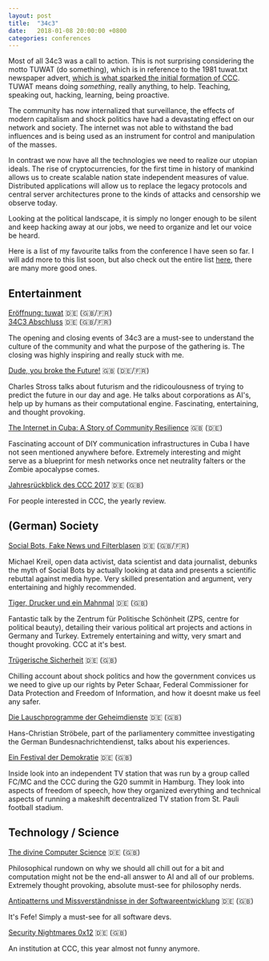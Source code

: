 ```yaml
---
layout: post
title:  "34c3"
date:   2018-01-08 20:00:00 +0800
categories: conferences
---
```


Most of all 34c3 was a call to action. This is not surprising considering the motto TUWAT (do something), which is in reference to the 1981 tuwat.txt newspaper advert, [which is what sparked the initial formation of CCC](https://krautreporter.de/406--tuwat-txt-die-geschichte-des-chaos-computer-clubs). TUWAT means doing *something*, really anything, to help. Teaching, speaking out, hacking, learning, being proactive.

The community has now internalized that surveillance, the effects of modern capitalism and shock politics have had a devastating effect on our network and society. The internet was not able to withstand the bad influences and is being used as an instrument for control and manipulation of the masses.

In contrast we now have all the technologies we need to realize our utopian ideals. The rise of cryptocurrencies, for the first time in history of mankind allows us to create scalable nation state independent measures of value. Distributed applications will allow us to replace the legacy protocols and central server architectures prone to the kinds of attacks and censorship we observe today.

Looking at the political landscape, it is simply no longer enough to be silent and keep hacking away at our jobs, we need to organize and let our voice be heard.

Here is a list of my favourite talks from the conference I have seen so far. I will add more to this list soon, but also check out the entire list [here](https://media.ccc.de/c/34c3), there are many more good ones.

## Entertainment

[Eröffnung: tuwat](https://media.ccc.de/v/34c3-9292-eroffnung_tuwat) 🇩🇪 (🇬🇧/🇫🇷)  
[34C3 Abschluss](https://media.ccc.de/v/34c3-9293-abschluss) 🇩🇪 (🇬🇧/🇫🇷)

The opening and closing events of 34c3 are a must-see to understand the culture of the community and what the purpose of the gathering is. The closing was highly inspiring and really stuck with me.

[Dude, you broke the Future!](https://media.ccc.de/v/34c3-9270-dude_you_broke_the_future) 🇬🇧 (🇩🇪/🇫🇷)

Charles Stross talks about futurism and the ridicoulousness of trying to predict the future in our day and age. He talks about corporations as AI's, help up by humans as their computational engine. Fascinating, entertaining, and thought provoking.

[The Internet in Cuba: A Story of Community Resilience](https://media.ccc.de/v/34c3-8740-the_internet_in_cuba_a_story_of_community_resilience) 🇬🇧 (🇩🇪)

Fascinating account of DIY communication infrastructures in Cuba I have not seen mentioned anywhere before. Extremely interesting and might serve as a blueprint for mesh networks once net neutrality falters or the Zombie apocalypse comes.

[Jahresrückblick des CCC 2017](https://media.ccc.de/v/34c3-9262-jahresruckblick_des_ccc_2017) 🇩🇪 (🇬🇧)

For people interested in CCC, the yearly review.

## (German) Society

[Social Bots, Fake News und Filterblasen](https://media.ccc.de/v/34c3-9268-social_bots_fake_news_und_filterblasen) 🇩🇪 (🇬🇧/🇫🇷)

Michael Kreil, open data activist, data scientist and data journalist, debunks the myth of Social Bots by actually looking at data and presents a scientific rebuttal against media hype. Very skilled presentation and argument, very entertaining and highly recommended.

[Tiger, Drucker und ein Mahnmal](https://media.ccc.de/v/34c3-8896-tiger_drucker_und_ein_mahnmal) 🇩🇪 (🇬🇧)

Fantastic talk by the Zentrum für Politische Schönheit (ZPS, centre for political beauty), detailing their various political art projects and actions in Germany and Turkey. Extremely entertaining and witty, very smart and thought provoking. CCC at it's best.

[Trügerische Sicherheit](https://media.ccc.de/v/34c3-9287-trugerische_sicherheit) 🇩🇪 (🇬🇧)

Chilling account about shock politics and how the government convices us we need to give up our rights by Peter Schaar, Federal Commissioner for Data Protection and Freedom of Information, and how it doesnt make us feel any safer.

[Die Lauschprogramme der Geheimdienste](https://media.ccc.de/v/34c3-9289-die_lauschprogramme_der_geheimdienste) 🇩🇪 (🇬🇧)

Hans-Christian Ströbele, part of the parliamentery committee investigating the German Bundesnachrichtendienst, talks about his experiences.

[Ein Festival der Demokratie](https://media.ccc.de/v/34c3-9119-ein_festival_der_demokratie) 🇩🇪 (🇬🇧)

Inside look into an independent TV station that was run by a group called FC/MC and the CCC during the G20 summit in Hamburg. They look into aspects of freedom of speech, how they organized everything and technical aspects of running a makeshift decentralized TV station from St. Pauli football stadium.

## Technology / Science

[The divine Computer Science](https://media.ccc.de/v/34c3-8998-die_gottliche_informatik_the_divine_computer_science) 🇩🇪 (🇬🇧)

Philosophical rundown on why we should all chill out for a bit and computation might not be the end-all answer to AI and all of our problems. Extremely thought provoking, absolute must-see for philosophy nerds.

[Antipatterns und Missverständnisse in der Softwareentwicklung](https://media.ccc.de/v/34c3-9095-antipatterns_und_missverstandnisse_in_der_softwareentwicklung) 🇩🇪 (🇬🇧)

It's Fefe! Simply a must-see for all software devs.

[Security Nightmares 0x12](https://media.ccc.de/v/34c3-8888-security_nightmares_0x12) 🇩🇪 (🇬🇧)

An institution at CCC, this year almost not funny anymore.
